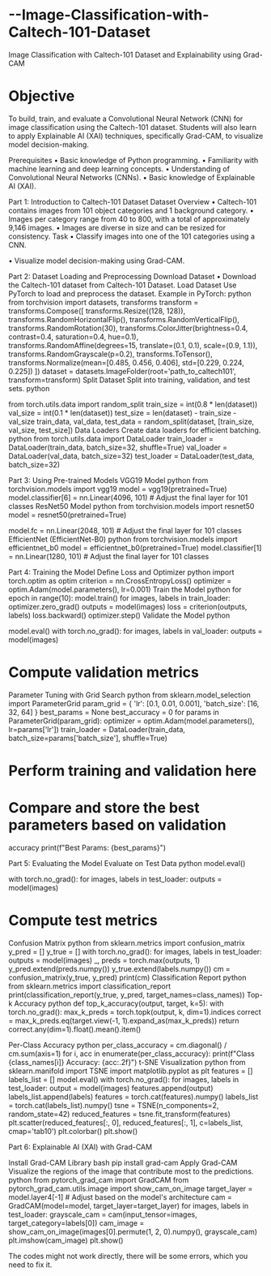# --Image-Classification-with-Caltech-101-Dataset
Image Classification with Caltech-101 Dataset and Explainability using Grad-CAM 

# Objective
To build, train, and evaluate a Convolutional Neural Network (CNN) for image
classification using the Caltech-101 dataset. Students will also learn to apply
Explainable AI (XAI) techniques, specifically Grad-CAM, to visualize model
decision-making. 

Prerequisites
• Basic knowledge of Python programming.
• Familiarity with machine learning and deep learning concepts.
• Understanding of Convolutional Neural Networks (CNNs).
• Basic knowledge of Explainable AI (XAI).

Part 1: Introduction to Caltech-101 Dataset
Dataset Overview
• Caltech-101 contains images from 101 object categories and 1 background
category.
• Images per category range from 40 to 800, with a total of approximately 9,146
images.
• Images are diverse in size and can be resized for consistency.
Task
• Classify images into one of the 101 categories using a CNN.

• Visualize model decision-making using Grad-CAM.

Part 2: Dataset Loading and Preprocessing
Download Dataset
• Download the Caltech-101 dataset from Caltech-101 Dataset.
Load Dataset
Use PyTorch to load and preprocess the dataset. Example in PyTorch:
python
from torchvision import datasets, transforms
transform = transforms.Compose([
transforms.Resize((128, 128)),
transforms.RandomHorizontalFlip(),
transforms.RandomVerticalFlip(),
transforms.RandomRotation(30),
transforms.ColorJitter(brightness=0.4, contrast=0.4,
saturation=0.4, hue=0.1),
transforms.RandomAffine(degrees=15, translate=(0.1, 0.1),
scale=(0.9, 1.1)),
transforms.RandomGrayscale(p=0.2),
transforms.ToTensor(),
transforms.Normalize(mean=[0.485, 0.456, 0.406], std=[0.229,
0.224, 0.225])
])
dataset = datasets.ImageFolder(root='path_to_caltech101',
transform=transform)
Split Dataset
Split into training, validation, and test sets.
python

from torch.utils.data import random_split
train_size = int(0.8 * len(dataset))
val_size = int(0.1 * len(dataset))
test_size = len(dataset) - train_size - val_size
train_data, val_data, test_data = random_split(dataset, [train_size,
val_size, test_size])
Data Loaders
Create data loaders for efficient batching.
python
from torch.utils.data import DataLoader
train_loader = DataLoader(train_data, batch_size=32, shuffle=True)
val_loader = DataLoader(val_data, batch_size=32)
test_loader = DataLoader(test_data, batch_size=32)

Part 3: Using Pre-trained Models
VGG19 Model
python
from torchvision.models import vgg19
model = vgg19(pretrained=True)
model.classifier[6] = nn.Linear(4096, 101) # Adjust the final layer
for 101 classes
ResNet50 Model
python
from torchvision.models import resnet50
model = resnet50(pretrained=True)

model.fc = nn.Linear(2048, 101) # Adjust the final layer for 101
classes
EfficientNet (EfficientNet-B0)
python
from torchvision.models import efficientnet_b0
model = efficientnet_b0(pretrained=True)
model.classifier[1] = nn.Linear(1280, 101) # Adjust the final layer
for 101 classes

Part 4: Training the Model
Define Loss and Optimizer
python
import torch.optim as optim
criterion = nn.CrossEntropyLoss()
optimizer = optim.Adam(model.parameters(), lr=0.001)
Train the Model
python
for epoch in range(10):
model.train()
for images, labels in train_loader:
optimizer.zero_grad()
outputs = model(images)
loss = criterion(outputs, labels)
loss.backward()
optimizer.step()
Validate the Model
python

model.eval()
with torch.no_grad():
for images, labels in val_loader:
outputs = model(images)
# Compute validation metrics
Parameter Tuning with Grid Search
python
from sklearn.model_selection import ParameterGrid
param_grid = {
'lr': [0.1, 0.01, 0.001],
'batch_size': [16, 32, 64]
}
best_params = None
best_accuracy = 0
for params in ParameterGrid(param_grid):
optimizer = optim.Adam(model.parameters(), lr=params['lr'])
train_loader = DataLoader(train_data,
batch_size=params['batch_size'], shuffle=True)
# Perform training and validation here
# Compare and store the best parameters based on validation
accuracy
print(f"Best Params: {best_params}")

Part 5: Evaluating the Model
Evaluate on Test Data
python
model.eval()

with torch.no_grad():
for images, labels in test_loader:
outputs = model(images)
# Compute test metrics
Confusion Matrix
python
from sklearn.metrics import confusion_matrix
y_pred = []
y_true = []
with torch.no_grad():
for images, labels in test_loader:
outputs = model(images)
_, preds = torch.max(outputs, 1)
y_pred.extend(preds.numpy())
y_true.extend(labels.numpy())
cm = confusion_matrix(y_true, y_pred)
print(cm)
Classification Report
python
from sklearn.metrics import classification_report
print(classification_report(y_true, y_pred, target_names=class_names))
Top-k Accuracy
python
def top_k_accuracy(output, target, k=5):
with torch.no_grad():
max_k_preds = torch.topk(output, k, dim=1).indices
correct = max_k_preds.eq(target.view(-1,
1).expand_as(max_k_preds))
return correct.any(dim=1).float().mean().item()

Per-Class Accuracy
python
per_class_accuracy = cm.diagonal() / cm.sum(axis=1)
for i, acc in enumerate(per_class_accuracy):
print(f"Class {class_names[i]} Accuracy: {acc:.2f}")
t-SNE Visualization
python
from sklearn.manifold import TSNE
import matplotlib.pyplot as plt
features = []
labels_list = []
model.eval()
with torch.no_grad():
for images, labels in test_loader:
output = model(images)
features.append(output)
labels_list.append(labels)
features = torch.cat(features).numpy()
labels_list = torch.cat(labels_list).numpy()
tsne = TSNE(n_components=2, random_state=42)
reduced_features = tsne.fit_transform(features)
plt.scatter(reduced_features[:, 0], reduced_features[:, 1],
c=labels_list, cmap='tab10')
plt.colorbar()
plt.show()

Part 6: Explainable AI (XAI) with Grad-CAM

Install Grad-CAM Library
bash
pip install grad-cam
Apply Grad-CAM
Visualize the regions of the image that contribute most to the predictions.
python
from pytorch_grad_cam import GradCAM
from pytorch_grad_cam.utils.image import show_cam_on_image
target_layer = model.layer4[-1] # Adjust based on the model's
architecture
cam = GradCAM(model=model, target_layer=target_layer)
for images, labels in test_loader:
grayscale_cam = cam(input_tensor=images,
target_category=labels[0])
cam_image = show_cam_on_image(images[0].permute(1, 2, 0).numpy(),
grayscale_cam)
plt.imshow(cam_image)
plt.show()

The codes might not work directly, there will be some errors, which you need
to fix it.

